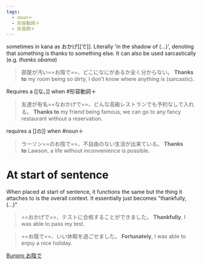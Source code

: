 ```yaml
---
tags:
  - noun＋
  - 形容動詞＋
  - 形容詞＋
---
```

sometimes in kana as おかげ[[で]].
Literally 'in the shadow of (...)', denoting that something is thanks to something else. It can also be used sarcastically (e.g. *thanks obama*)

>部屋が汚い==お陰で==、どこになにがあるか全く分からない。
>**Thanks to** my room being so dirty, I don't know where anything is (sarcastic).

Requires a [[な。]] when #形容動詞＋
>友達が有名==なおかげで==、どんな高級レストランでも予約なしで入れる。
>**Thanks to** my friend being famous, we can go to any fancy restaurant without a reservation.

requires a [[の]] when #noun＋ 
>ラーソン==のお陰で==、不自由のない生活が出来ている。
>**Thanks to** Lawson, a life without inconvenience is possible.

# At start of sentence
When placed at start of sentence, it functions the same but the thing it attaches to is the overall context.
It essentially just becomes "thankfully, (...)"
>==おかげで==、テストに合格することができました。
>**Thankfully**, I was able to pass my test.

>==お陰で==、いい休暇を過ごせました。
>**Fortunately**, I was able to enjoy a nice holiday.

[Bunpro お陰で](https://bunpro.jp/grammar_points/238)